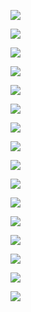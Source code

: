 ![](Assets/1.PNG)

![](Assets/2.PNG)

![](Assets/3.PNG)

![](Assets/4.PNG)

![](Assets/5.PNG)

![](Assets/6.PNG)

![](Assets/7.PNG)

![](Assets/8.PNG)

![](Assets/9.PNG)

![](Assets/10.PNG)

![](Assets/11.PNG)

![](Assets/12.PNG)

![](Assets/13.PNG)

![](Assets/14.PNG)

![](Assets/15.PNG)

![](Assets/16.PNG)
